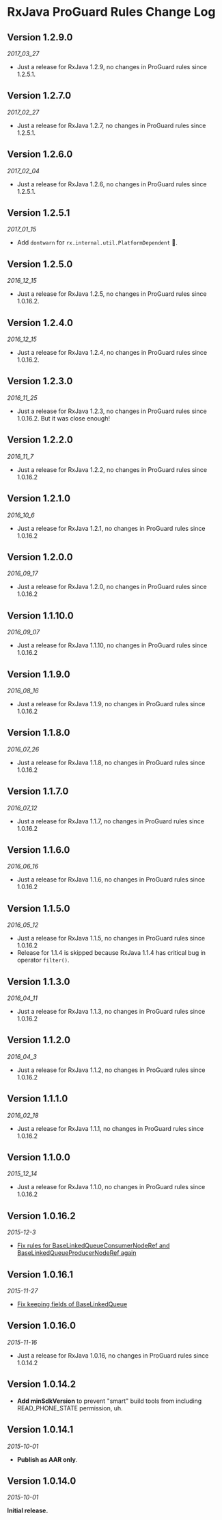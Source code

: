 RxJava ProGuard Rules Change Log
==========

## Version 1.2.9.0

_2017_03_27_

* Just a release for RxJava 1.2.9, no changes in ProGuard rules since 1.2.5.1.

## Version 1.2.7.0

_2017_02_27_

* Just a release for RxJava 1.2.7, no changes in ProGuard rules since 1.2.5.1.

## Version 1.2.6.0

_2017_02_04_

* Just a release for RxJava 1.2.6, no changes in ProGuard rules since 1.2.5.1.


## Version 1.2.5.1

_2017_01_15_

* Add `dontwarn` for `rx.internal.util.PlatformDependent` 🎉.

## Version 1.2.5.0

_2016_12_15_

* Just a release for RxJava 1.2.5, no changes in ProGuard rules since 1.0.16.2.

## Version 1.2.4.0

_2016_12_15_

* Just a release for RxJava 1.2.4, no changes in ProGuard rules since 1.0.16.2.


## Version 1.2.3.0

_2016_11_25_

* Just a release for RxJava 1.2.3, no changes in ProGuard rules since 1.0.16.2. But it was close enough!


## Version 1.2.2.0

_2016_11_7_

* Just a release for RxJava 1.2.2, no changes in ProGuard rules since 1.0.16.2

## Version 1.2.1.0

_2016_10_6_

* Just a release for RxJava 1.2.1, no changes in ProGuard rules since 1.0.16.2

## Version 1.2.0.0

_2016_09_17_

* Just a release for RxJava 1.2.0, no changes in ProGuard rules since 1.0.16.2

## Version 1.1.10.0

_2016_09_07_

* Just a release for RxJava 1.1.10, no changes in ProGuard rules since 1.0.16.2

## Version 1.1.9.0

_2016_08_16_

* Just a release for RxJava 1.1.9, no changes in ProGuard rules since 1.0.16.2

## Version 1.1.8.0

_2016_07_26_

* Just a release for RxJava 1.1.8, no changes in ProGuard rules since 1.0.16.2

## Version 1.1.7.0

_2016_07_12_

* Just a release for RxJava 1.1.7, no changes in ProGuard rules since 1.0.16.2

## Version 1.1.6.0

_2016_06_16_

* Just a release for RxJava 1.1.6, no changes in ProGuard rules since 1.0.16.2


## Version 1.1.5.0

_2016_05_12_

* Just a release for RxJava 1.1.5, no changes in ProGuard rules since 1.0.16.2
* Release for 1.1.4 is skipped because RxJava 1.1.4 has critical bug in operator `filter()`.


## Version 1.1.3.0

_2016_04_11_

* Just a release for RxJava 1.1.3, no changes in ProGuard rules since 1.0.16.2


## Version 1.1.2.0

_2016_04_3_

* Just a release for RxJava 1.1.2, no changes in ProGuard rules since 1.0.16.2


## Version 1.1.1.0

_2016_02_18_

* Just a release for RxJava 1.1.1, no changes in ProGuard rules since 1.0.16.2

## Version 1.1.0.0

_2015_12_14_

* Just a release for RxJava 1.1.0, no changes in ProGuard rules since 1.0.16.2

## Version 1.0.16.2

_2015-12-3_

* [Fix rules for BaseLinkedQueueConsumerNodeRef and BaseLinkedQueueProducerNodeRef again](https://github.com/artem-zinnatullin/RxJavaProGuardRules/pull/19)

## Version 1.0.16.1

_2015-11-27_

* [Fix keeping fields of BaseLinkedQueue](https://github.com/artem-zinnatullin/RxJavaProGuardRules/issues/16)

## Version 1.0.16.0

_2015-11-16_

* Just a release for RxJava 1.0.16, no changes in ProGuard rules since 1.0.14.2

## Version 1.0.14.2

* **Add minSdkVersion** to prevent "smart" build tools from including READ_PHONE_STATE permission, uh.

## Version 1.0.14.1

_2015-10-01_

*  **Publish as AAR only**.

## Version 1.0.14.0

_2015-10-01_

**Initial release.**
